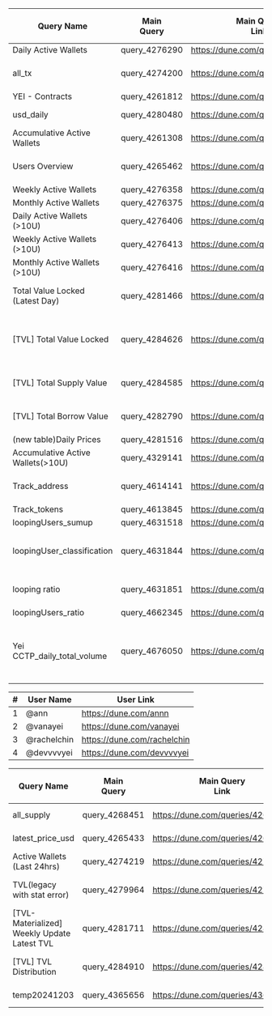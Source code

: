
| Query Name                        | Main <br>Query  | Main Query <br>Link               | Secondary<br>Queries Name                              | Secondary <br>Queries        | Secondaries Query <br>Link                                             | DataSet                                                                                                                                                                                   | DataSet<br>Link                                                                                                                                                                                                                                                                                            | Raw + Fork                                                                        | if Fork Links                                                                                           |
| --------------------------------- | --------------- | --------------------------------- | ------------------------------------------------------ | ---------------------------- | ---------------------------------------------------------------------- | ----------------------------------------------------------------------------------------------------------------------------------------------------------------------------------------- | ---------------------------------------------------------------------------------------------------------------------------------------------------------------------------------------------------------------------------------------------------------------------------------------------------------- | --------------------------------------------------------------------------------- | ------------------------------------------------------------------------------------------------------- |
| Daily Active Wallets              | query_4276290   | https://dune.com/queries/4276290  | all_tx                                                 | query_4274200                | https://dune.com/queries/4274200                                       |                                                                                                                                                                                           |                                                                                                                                                                                                                                                                                                            | @yei /                                                                            |                                                                                                         |
| all_tx                            | query_4274200   | https://dune.com/queries/4274200  | YEI - Contracts, usd_daily                             | query_4261812, query_4280480 | https://dune.com/queries/4261812, <br>https://dune.com/queries/4280480 | erc20_sei.evt_Transfer                                                                                                                                                                    | https://dune.com/data/erc20_sei.evt_transfer                                                                                                                                                                                                                                                               | @yei /                                                                            |                                                                                                         |
| YEI - Contracts                   | query_4261812   | https://dune.com/queries/4261812  |                                                        |                              |                                                                        |                                                                                                                                                                                           |                                                                                                                                                                                                                                                                                                            | @yei /                                                                            |                                                                                                         |
| usd_daily                         | query_4280480   | https://dune.com/queries/4280480  | YEI - Contracts                                        | query_4261812                | https://dune.com/queries/4261812                                       | prices.usd_forward_fill                                                                                                                                                                   | https://dune.com/data/prices.usd_forward_fill                                                                                                                                                                                                                                                              | @yei /                                                                            |                                                                                                         |
| Accumulative Active Wallets       | query_4261308   | https://dune.com/queries/4261308  | YEI - Contracts                                        | query_4261812                | https://dune.com/queries/4261812                                       | erc20_sei.evt_Transfer                                                                                                                                                                    | https://dune.com/data/erc20_sei.evt_transfer                                                                                                                                                                                                                                                               | @yei /                                                                            |                                                                                                         |
| Users Overview                    | query_4265462   | https://dune.com/queries/4265462  | Accumulative Active Wallets                            | query_4261308                | https://dune.com/queries/4261308                                       |                                                                                                                                                                                           |                                                                                                                                                                                                                                                                                                            | @yei /                                                                            |                                                                                                         |
| Weekly Active Wallets             | query_4276358   | https://dune.com/queries/4276358  | all_tx                                                 | query_4274200                | https://dune.com/queries/4274200                                       |                                                                                                                                                                                           |                                                                                                                                                                                                                                                                                                            | @yei /                                                                            |                                                                                                         |
| Monthly Active Wallets            | query_4276375   | https://dune.com/queries/4276375  | all_tx                                                 | query_4274200                | https://dune.com/queries/4274200                                       |                                                                                                                                                                                           |                                                                                                                                                                                                                                                                                                            | @yei /                                                                            |                                                                                                         |
| Daily Active Wallets (>10U)       | query_4276406   | https://dune.com/queries/4276406  | all_tx                                                 | query_4274200                | https://dune.com/queries/4274200                                       |                                                                                                                                                                                           |                                                                                                                                                                                                                                                                                                            | @yei /                                                                            |                                                                                                         |
| Weekly Active Wallets (>10U)      | query_4276413   | https://dune.com/queries/4276413  | all_tx                                                 | query_4274200                | https://dune.com/queries/4274200                                       |                                                                                                                                                                                           |                                                                                                                                                                                                                                                                                                            | @yei /                                                                            |                                                                                                         |
| Monthly Active Wallets (>10U)     | query_4276416   | https://dune.com/queries/4276416  | all_tx                                                 | query_4274200                | https://dune.com/queries/4274200                                       |                                                                                                                                                                                           |                                                                                                                                                                                                                                                                                                            | @yei /                                                                            |                                                                                                         |
| Total Value Locked (Latest Day)   | query_4281466   | https://dune.com/queries/4281466  | [TVL] Total Value Locked]                              | query_4284626                | https://dune.com/queries/4284626                                       |                                                                                                                                                                                           |                                                                                                                                                                                                                                                                                                            | @yei /                                                                            |                                                                                                         |
| [TVL] Total Value Locked          | query_4284626   | https://dune.com/queries/4284626  | [TVL] Total Supply Value, <br>[TVL] Total Borrow Value | query_4284585, query_4282790 | https://dune.com/queries/4284585, <br>https://dune.com/queries/4282790 |                                                                                                                                                                                           |                                                                                                                                                                                                                                                                                                            | @yei /                                                                            |                                                                                                         |
| [TVL] Total Supply Value          | query_4284585   | https://dune.com/queries/4284585  | YEI - Contracts, usd_daily                             | query_4261812, query_4280480 | https://dune.com/queries/4261812, <br>https://dune.com/queries/4280480 | erc20_sei.evt_Transfer                                                                                                                                                                    | https://dune.com/data/erc20_sei.evt_transfer                                                                                                                                                                                                                                                               | @yei /                                                                            |                                                                                                         |
| [TVL] Total Borrow Value          | query_4282790   | https://dune.com/queries/4282790  | YEI - Contracts, usd_daily                             | query_4261812, query_4280480 | https://dune.com/queries/4261812, <br>https://dune.com/queries/4280480 | erc20_sei.evt_Transfer                                                                                                                                                                    | https://dune.com/data/erc20_sei.evt_transfer                                                                                                                                                                                                                                                               | @yei /                                                                            |                                                                                                         |
| (new table)Daily Prices           | query_4281516   | https://dune.com/queries/4281516  |                                                        |                              |                                                                        | prices.day                                                                                                                                                                                | https://dune.com/data/prices.day                                                                                                                                                                                                                                                                           | @yei /                                                                            |                                                                                                         |
| Accumulative Active Wallets(>10U) | query_4329141   | https://dune.com/queries/4329141  |                                                        |                              |                                                                        | dune.yei.result_all_tx                                                                                                                                                                    | https://dune.com/data/dune.yei.result_all_tx                                                                                                                                                                                                                                                               | @yei /                                                                            |                                                                                                         |
| Track_address                     | query_4614141   | https://dune.com/queries/4614141  |                                                        |                              |                                                                        | dune.yei.result_all_tx                                                                                                                                                                    | https://dune.com/data/dune.yei.result_all_tx                                                                                                                                                                                                                                                               | @yei / Track_address > @yei Track_tokens                                          | https://dune.com/queries/4614141 > https://dune.com/queries/4613845                                     |
| Track_tokens                      | query_4613845   | https://dune.com/queries/4613845  | all_tx                                                 | query_4274200                | https://dune.com/queries/4274200                                       |                                                                                                                                                                                           |                                                                                                                                                                                                                                                                                                            | @yei /                                                                            |                                                                                                         |
| loopingUsers_sumup                | query_4631518   | https://dune.com/queries/4631518  |                                                        |                              |                                                                        | dune.yei.result_all_tx                                                                                                                                                                    | https://dune.com/data/dune.yei.result_all_tx                                                                                                                                                                                                                                                               | @yei /                                                                            |                                                                                                         |
| loopingUser_classification        | query_4631844   | https://dune.com/queries/4631844  |                                                        |                              |                                                                        | dune.yei.result_all_tx                                                                                                                                                                    | https://dune.com/data/dune.yei.result_all_tx                                                                                                                                                                                                                                                               | @yei / loopingUser_classification > @ann / loopingUser_classification             | https://dune.com/queries/4631844 > https://dune.com/queries/4631430                                     |
| looping ratio                     | query_4631851   | https://dune.com/queries/4631851  |                                                        |                              |                                                                        | dune.yei.result_all_tx                                                                                                                                                                    | https://dune.com/data/dune.yei.result_all_tx                                                                                                                                                                                                                                                               | @yei / looping ratio > @ann / looping ratio                                       | https://dune.com/queries/4631851 > https://dune.com/queries/4631524                                     |
| loopingUsers_ratio                | query_4662345   | https://dune.com/queries/4662345  | all_tx                                                 | query_4274200                | https://dune.com/queries/4274200                                       | dune.yei.result_all_tx                                                                                                                                                                    | https://dune.com/data/dune.yei.result_all_tx                                                                                                                                                                                                                                                               | @yei /                                                                            |                                                                                                         |
| Yei CCTP_daily_total_volume       | query_4676050   | https://dune.com/queries/4676050  |                                                        |                              |                                                                        | erc20_sei.evt_Transfer, <br>erc20_arbitrum.evt_Transfer, <br>erc20_optimism.evt_Transfer, <br>erc20_avalanche_c.evt_Transfer, <br>erc20_polygon.evt_Transfer, <br>erc20_base.evt_Transfer | https://dune.com/data/erc20_sei.evt_transfer, https://dune.com/data/erc20_arbitrum.evt_transfer, https://dune.com/data/erc20_optimism.evt_transfer, https://dune.com/data/erc20_avalanche_c.evt_transfer, https://dune.com/data/erc20_polygon.evt_transfer, https://dune.com/data/erc20_base.evt_transfer  | @yei / Yei CCTP_daily_total_volume > @yentzu / Yei CCTP > @pandaexpress /Yei CCTP | https://dune.com/queries/4676050 > https://dune.com/queries/4261101 > https://dune.com/queries/4256356  |

| #   | User Name   | User Link                   |
| --- | ----------- | --------------------------- |
| 1   | @ann        | https://dune.com/annn       |
| 2   | @vanayei    | https://dune.com/vanayei    |
| 3   | @rachelchin | https://dune.com/rachelchin |
| 4   | @devvvvyei  | https://dune.com/devvvvyei  |

| Query Name                                  | Main <br>Query | Main Query <br>Link               | Secondary<br>Queries Name   | Secondary <br>Queries        | Secondaries Query <br>Link                                          | DataSet                 | DataSet<br>Link                               | Raw + Fork | if Fork Links |
| ------------------------------------------- | -------------- | --------------------------------- | --------------------------- | ---------------------------- | ------------------------------------------------------------------- | ----------------------- | --------------------------------------------- | ---------- | ------------- |
| all_supply                                  | query_4268451  | https://dune.com/queries/4268451  |                             |                              |                                                                     |                         |                                               | @yei /     |               |
| latest_price_usd                            | query_4265433  | https://dune.com/queries/4265433  |                             |                              |                                                                     | prices.usd_forward_fill | https://dune.com/data/prices.usd_forward_fill | @yei /     |               |
| Active Wallets (Last 24hrs)                 | query_4274219  | https://dune.com/queries/4274219  | all_tx                      | query_4274200                | https://dune.com/queries/4274200                                    |                         |                                               | @yei /     |               |
| TVL(legacy with stat error)                 | query_4279964  | https://dune.com/queries/4279964/ | YEI - Contracts, usd_daily  | query_4261812, query_4280480 | https://dune.com/queries/4261812, https://dune.com/queries/4280480  | erc20_sei.evt_Transfer  | https://dune.com/data/erc20_sei.evt_transfer  | @yei /     |               |
| [TVL-Materialized] Weekly Update Latest TVL | query_4281711  | https://dune.com/queries/4281711/ | [TVL] Total Value Locked    | query_4284626                | https://dune.com/queries/4284626                                    |                         |                                               | @yei /     |               |
| [TVL] TVL Distribution                      | query_4284910  | https://dune.com/queries/4284910  | TVL(legacy with stat error) | query_4279964                | https://dune.com/queries/4279964                                    |                         |                                               | @yei /     |               |
| temp20241203                                | query_4365656  | https://dune.com/queries/4365656  |                             | query_4261812                |                                                                     | erc20_sei.evt_Transfer  | https://dune.com/data/erc20_sei.evt_transfer  | @yei /     |               |
